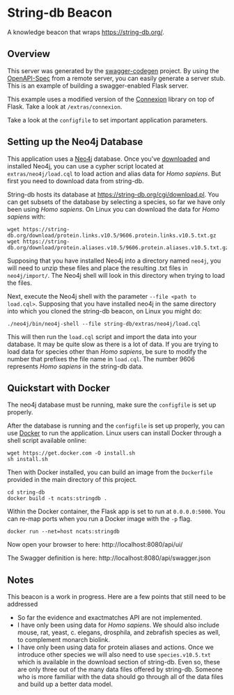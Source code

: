 # String-db Beacon

A knowledge beacon that wraps https://string-db.org/.

## Overview
This server was generated by the [swagger-codegen](https://github.com/swagger-api/swagger-codegen) project. By using the
[OpenAPI-Spec](https://github.com/swagger-api/swagger-core/wiki) from a remote server, you can easily generate a server stub.  This
is an example of building a swagger-enabled Flask server.

This example uses a modified version of the [Connexion](https://github.com/zalando/connexion) library on top of Flask. Take a look at `/extras/connexion`.

Take a look at the `configfile` to set important application parameters.

## Setting up the Neo4j Database

This application uses a [Neo4j](https://neo4j.com/) database. Once you've [downloaded](https://neo4j.com/download/) and installed Neo4j, you can use a cypher script located at `extras/neo4j/load.cql` to load action and alias data for *Homo sapiens*. But first you need to download data from string-db.

String-db hosts its database at https://string-db.org/cgi/download.pl. You can get subsets of the database by selecting a species, so far we have only been using *Homo sapiens*. On Linux you can download the data for *Homo sapiens* with:

```
wget https://string-db.org/download/protein.links.v10.5/9606.protein.links.v10.5.txt.gz
wget https://string-db.org/download/protein.aliases.v10.5/9606.protein.aliases.v10.5.txt.gz
```

Supposing that you have installed Neo4j into a directory named `neo4j`, you will need to unzip these files and place the resulting .txt files in `neo4j/import/`. The Neo4j shell will look in this directory when trying to load the files.

Next, execute the Neo4j shell with the parameter `--file <path to load.cql>`. Supposing that you have installed neo4j in the same directory into which you cloned the string-db beacon, on Linux you might do:

```
./neo4j/bin/neo4j-shell --file string-db/extras/neo4j/load.cql
```

This will then run the `load.cql` script and import the data into your database. It may be quite slow as there is a lot of data. If you are trying to load data for species other than *Homo sapiens*, be sure to modify the number that prefixes the file name in `load.cql`. The number 9606 represents *Homo sapiens* in the string-db data.

## Quickstart with Docker

The neo4j database must be running, make sure the `configfile` is set up properly.

After the database is running and the `configfile` is set up properly, you can use [Docker](https://www.docker.com/) to run the application. Linux users can install Docker through a shell script available online:

```shell
wget https://get.docker.com -O install.sh
sh install.sh
```

Then with Docker installed, you can build an image from the `Dockerfile` provided in the main directory of this project.

```shell
cd string-db
docker build -t ncats:stringdb .
```

Within the Docker container, the Flask app is set to run at `0.0.0.0:5000`. You can re-map ports when you run a Docker image with the `-p` flag.

```shell
docker run --net=host ncats:stringdb
```

Now open your browser to here: http://localhost:8080/api/ui/

The Swagger definition is here: http://localhost:8080/api/swagger.json

## Notes

This beacon is a work in progress. Here are a few points that still need to be addressed
- So far the evidence and exactmatches API are not implemented.
- I have only been using data for *Homo sapiens*. We should also include mouse, rat, yeast, c. elegans, drosphila, and zebrafish species as well, to complement monarch biolink.
- I have only been using data for protein aliases and actions. Once we introduce other species we will also need to use `species.v10.5.txt` which is available in the download section of string-db. Even so, these are only three out of the many data files offered by string-db. Someone who is more familiar with the data should go through all of the data files and build up a better data model.
